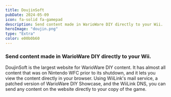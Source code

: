 ```yaml
---
title: DoujinSoft
pubDate: 2024-05-09
icon: fa-solid fa-gamepad
description: Send content made in WarioWare DIY directly to your Wii.
heroImage: "doujin.png"
type: "Extra"
color: e00b0b60
---
```


### Send content made in WarioWare DIY directly to your Wii.

DoujinSoft is the largest website for WarioWare DIY content. It has almost all content that was on Nintendo WFC prior to its shutdown, and it lets you view the content directly in your browser. Using WiiLink's mail service, a patched version of WarioWare DIY Showcase, and the WiiLink DNS, you can send any content on the website directly to your copy of the game.